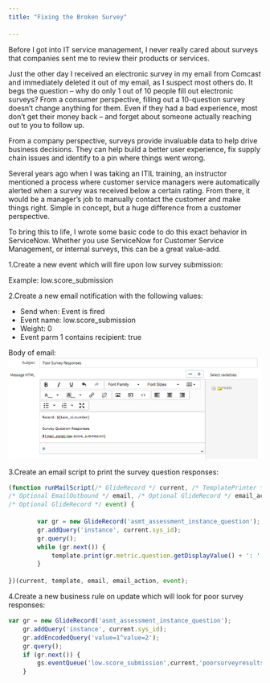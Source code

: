 ```yaml
---
title: "Fixing the Broken Survey"

---
```


Before I got into IT service management, I never really cared about surveys that companies sent me to review their products or services.  

Just the other day I received an electronic survey in my email from Comcast and immediately deleted it out of my email, as I suspect most others do.  It begs the question – why do only 1 out of 10 people fill out electronic surveys?  From a consumer perspective, filling out a 10-question survey doesn’t change anything for them.  Even if they had a bad experience, most don’t get their money back – and forget about someone actually reaching out to you to follow up.

From a company perspective, surveys provide invaluable data to help drive business decisions.  They can help build a better user experience, fix supply chain issues and identify to a pin where things went wrong.

Several years ago when I was taking an ITIL training, an instructor mentioned a process where customer service managers were automatically alerted when a survey was received below a certain rating.  From there, it would be a manager’s job to manually contact the customer and make things right.  Simple in concept, but a huge difference from a customer perspective.

To bring this to life, I wrote some basic code to do this exact behavior in ServiceNow.  Whether you use ServiceNow for Customer Service Management, or internal surveys, this can be a great value-add.

1.Create a new event which will fire upon low survey submission:

Example: low.score_submission

2.Create a new email notification with the following values:

- Send when: Event is fired
- Event name: low.score_submission
- Weight: 0
- Event parm 1 contains recipient: true

Body of email:
<a href="/assets/images/hr portal.png"><img src="/assets/images/Screen Shot 2018-08-24 at 8.27.09 PM.png"></a>

3.Create an email script to print the survey question responses:

```javascript
(function runMailScript(/* GlideRecord */ current, /* TemplatePrinter */ template,
/* Optional EmailOutbound */ email, /* Optional GlideRecord */ email_action,
/* Optional GlideRecord */ event) {

		var gr = new GlideRecord('asmt_assessment_instance_question');
		gr.addQuery('instance', current.sys_id);
		gr.query();
		while (gr.next()) {
			template.print(gr.metric.question.getDisplayValue() + ': ' + gr.value.getDisplayValue() + "\n");
		}
		
})(current, template, email, email_action, event);
```

4.Create a new business rule on update which will look for poor survey responses:

```javascript
var gr = new GlideRecord('asmt_assessment_instance_question');
	gr.addQuery('instance', current.sys_id);
	gr.addEncodedQuery('value=1^value=2');
	gr.query();
	if (gr.next()) {
		gs.eventQueue('low.score_submission',current,'poorsurveyresults@company.com',gs.getUserName());
	}
```

